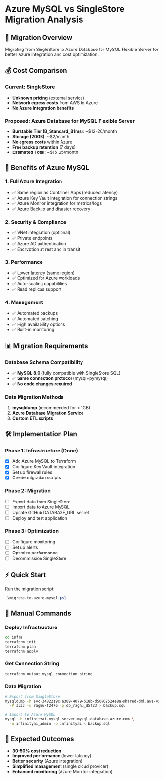 # Azure MySQL vs SingleStore Migration Analysis

## 🔄 Migration Overview
Migrating from SingleStore to Azure Database for MySQL Flexible Server for better Azure integration and cost optimization.

## 💰 Cost Comparison

### Current: SingleStore
- **Unknown pricing** (external service)
- **Network egress costs** from AWS to Azure
- **No Azure integration benefits**

### Proposed: Azure Database for MySQL Flexible Server
- **Burstable Tier (B_Standard_B1ms)**: ~$12-20/month
- **Storage (20GB)**: ~$2/month  
- **No egress costs** within Azure
- **Free backup retention** (7 days)
- **Estimated Total**: ~$15-25/month

## 🚀 Benefits of Azure MySQL

### 1. **Full Azure Integration**
- ✅ Same region as Container Apps (reduced latency)
- ✅ Azure Key Vault integration for connection strings
- ✅ Azure Monitor integration for metrics/logs
- ✅ Azure Backup and disaster recovery

### 2. **Security & Compliance**
- ✅ VNet integration (optional)
- ✅ Private endpoints
- ✅ Azure AD authentication
- ✅ Encryption at rest and in transit

### 3. **Performance**
- ✅ Lower latency (same region)
- ✅ Optimized for Azure workloads
- ✅ Auto-scaling capabilities
- ✅ Read replicas support

### 4. **Management**
- ✅ Automated backups
- ✅ Automated patching
- ✅ High availability options
- ✅ Built-in monitoring

## 📊 Migration Requirements

### Database Schema Compatibility
- ✅ **MySQL 8.0** (fully compatible with SingleStore SQL)
- ✅ **Same connection protocol** (mysql+pymysql)
- ✅ **No code changes required**

### Data Migration Methods
1. **mysqldump** (recommended for < 1GB)
2. **Azure Database Migration Service**
3. **Custom ETL scripts**

## 🛠️ Implementation Plan

### Phase 1: Infrastructure (Done)
- [x] Add Azure MySQL to Terraform
- [x] Configure Key Vault integration
- [x] Set up firewall rules
- [x] Create migration scripts

### Phase 2: Migration
- [ ] Export data from SingleStore
- [ ] Import data to Azure MySQL
- [ ] Update GitHub DATABASE_URL secret
- [ ] Deploy and test application

### Phase 3: Optimization
- [ ] Configure monitoring
- [ ] Set up alerts
- [ ] Optimize performance
- [ ] Decommission SingleStore

## ⚡ Quick Start
Run the migration script:
```powershell
.\migrate-to-azure-mysql.ps1
```

## 🔧 Manual Commands

### Deploy Infrastructure
```bash
cd infra
terraform init
terraform plan
terraform apply
```

### Get Connection String
```bash
terraform output mysql_connection_string
```

### Data Migration
```bash
# Export from SingleStore
mysqldump -h svc-3482219c-a389-4079-b18b-d50662524e8a-shared-dml.aws-virginia-6.svc.singlestore.com \
  -P 3333 -u raghu-f2476 -p db_raghu_d5f23 > backup.sql

# Import to Azure MySQL
mysql -h infinityai-mysql-server.mysql.database.azure.com \
  -u infinityai_admin -p infinityai < backup.sql
```

## 🎯 Expected Outcomes
- **30-50% cost reduction**
- **Improved performance** (lower latency)
- **Better security** (Azure integration)
- **Simplified management** (single cloud provider)
- **Enhanced monitoring** (Azure Monitor integration)